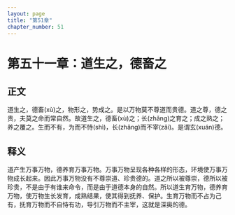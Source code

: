 ```yaml
---
layout: page
title: "第51章"
chapter_number: 51
---
```


# 第五十一章：道生之，德畜之

## 正文
道生之，德畜(xù)之，物形之，势成之。是以万物莫不尊道而贵德。道之尊，德之贵，夫莫之命而常自然。故道生之，德畜(xù)之；长(zhǎng)之育之；成之熟之；养之覆之。生而不有，为而不恃(shì)，长(zhǎng)而不宰(zǎi)。是谓玄(xuán)德。

## 释义
道产生万事万物，德养育万事万物。万事万物呈现各种各样的形态，环境使万事万物成长起来。因此万事万物没有不尊崇道、珍贵德的。道之所以被尊崇，德所以被珍贵，不是由于有谁来命令，而是由于道德本身的自然。所以道生育万物，德养育万物，使万物生长发育，成熟结果，使其得到抚养、保护。生育万物而不占为己有，抚育万物而不自恃有功，导引万物而不主宰，这就是深奥的德。